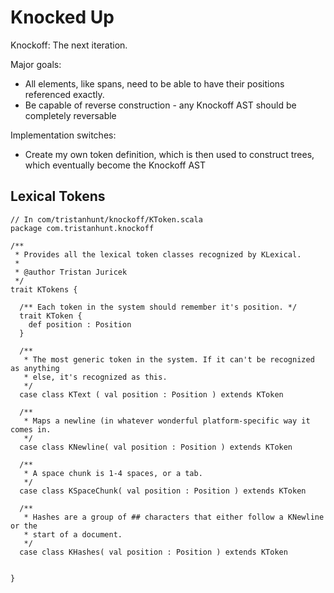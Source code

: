 # Knocked Up #

Knockoff: The next iteration.

Major goals:

- All elements, like spans, need to be able to have their positions referenced
  exactly.
- Be capable of reverse construction - any Knockoff AST should be completely
  reversable

Implementation switches:

- Create my own token definition, which is then used to construct trees, which
  eventually become the Knockoff AST




## Lexical Tokens

    // In com/tristanhunt/knockoff/KToken.scala
    package com.tristanhunt.knockoff
    
    /**
     * Provides all the lexical token classes recognized by KLexical.
     * 
     * @author Tristan Juricek
     */
    trait KTokens {
        
      /** Each token in the system should remember it's position. */
      trait KToken {
        def position : Position
      }
      
      /**
       * The most generic token in the system. If it can't be recognized as anything
       * else, it's recognized as this.
       */
      case class KText ( val position : Position ) extends KToken

      /**
       * Maps a newline (in whatever wonderful platform-specific way it comes in.
       */
      case class KNewline( val position : Position ) extends KToken
      
      /**
       * A space chunk is 1-4 spaces, or a tab.
       */
      case class KSpaceChunk( val position : Position ) extends KToken
      
      /**
       * Hashes are a group of ## characters that either follow a KNewline or the
       * start of a document.
       */
      case class KHashes( val position : Position ) extends KToken
      
      
    }